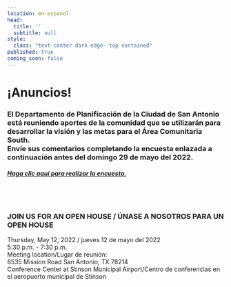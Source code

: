 ```yaml
---
location: en-espanol
head:
  title: ''
  subtitle: null
style:
  class: "text-center dark edge--top contained"
published: true
coming_soon: false
---
```


<h1 class="text-center">¡Anuncios!</h1>
<h3 class="text-center">El Departamento de Planificación de la Ciudad de San Antonio está reuniendo aportes de la comunidad que se utilizarán para desarrollar la visión y las metas para el Área Comunitaria South.<br>
Envíe sus comentarios completando la encuesta enlazada a continuación antes del domingo 29 de mayo del 2022.
</h3>
<p><h5><a href="https://saspeakup.com/south-plan-survey?&lang=es" target="_blank">Haga clic aquí para realizar la encuesta.</a></h5></p>
<br><br>
<!-- <h2 class="text-center">Próximos Eventos</h2> -->
<p><h3 class="text-center">JOIN US FOR AN OPEN HOUSE / ÚNASE A NOSOTROS PARA UN OPEN HOUSE</h3></p>
<p>
Thursday, May 12, 2022 / jueves 12 de mayo del 2022
<br/>
5:30 p.m. - 7:30 p.m.
<br/>
<underline>
Meeting location/Lugar de reunión:
</underline>
<br/>
8535 Mission Road San Antonio, TX 78214
<br/>
Conference Center at Stinson Municipal Airport/Centro de conferencias en el aeropuerto municipal de Stinson
</p>